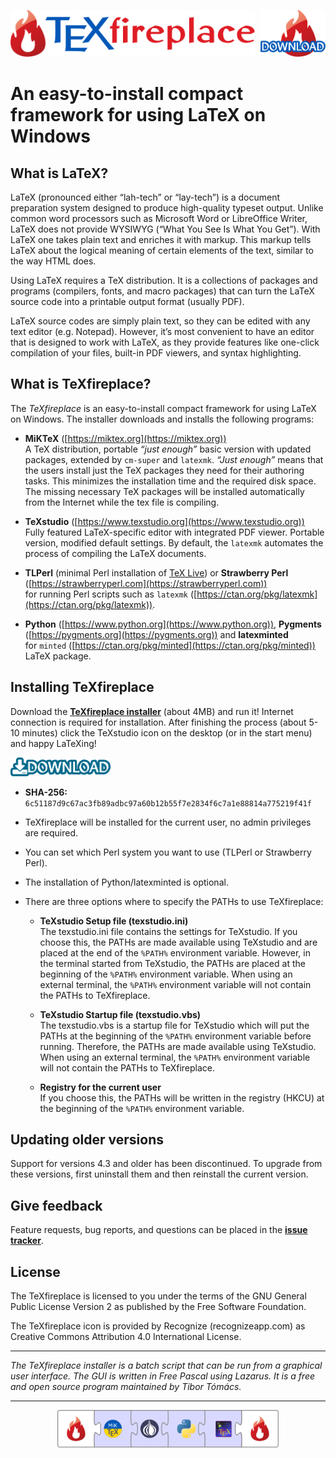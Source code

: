 [Download]: https://tibortomacs.github.io/texfireplace/texfireplace.exe
[Webpage]: https://tibortomacs.github.io/texfireplace/

[<img src="texfireplace.svg" height="75"/>][Webpage]
[<img src="download.svg" height="75" align="right"/>][Download]

# An easy-to-install compact framework for using LaTeX on Windows

## What is LaTeX?

LaTeX (pronounced either “lah-tech” or “lay-tech”) is a document preparation system designed to produce high-quality typeset output.
Unlike common word processors such as Microsoft Word or LibreOffice Writer, LaTeX does not provide WYSIWYG (“What You See Is What You Get”). 
With LaTeX one takes plain text and enriches it with markup. 
This markup tells LaTeX about the logical meaning of certain elements of the text, similar to the way HTML does.

Using LaTeX requires a TeX distribution. 
It is a collections of packages and programs (compilers, fonts, and macro packages) that can turn the LaTeX source code into a printable output format (usually PDF).

LaTeX source codes are simply plain text, so they can be edited with any text editor (e.g. Notepad). 
However, it’s most convenient to have an editor that is designed to work with LaTeX, as they provide features like one-click compilation of your files, built-in PDF viewers, and syntax highlighting.

## What is TeXfireplace?

The _TeXfireplace_ is an easy-to-install compact framework for using LaTeX on Windows.
The installer downloads and installs the following programs: 

- **MiKTeX**
([https://miktex.org](https://miktex.org)) <br>
A TeX distribution, portable _“just enough”_ basic version with updated packages, extended by `cm-super` and `latexmk`.
_“Just enough”_ means that the users install just the TeX packages they need for their authoring tasks.
This minimizes the installation time and the required disk space.
The missing necessary TeX packages will be installed automatically from the Internet while the tex file is compiling.

- **TeXstudio**
([https://www.texstudio.org](https://www.texstudio.org)) <br>
Fully featured LaTeX-specific editor with integrated PDF viewer.
Portable version, modified default settings.
By default, the `latexmk` automates the process of compiling the LaTeX documents.

- **TLPerl**
(minimal Perl installation of [TeX Live](https://www.tug.org/texlive))
or
**Strawberry Perl**
([https://strawberryperl.com](https://strawberryperl.com)) <br>
for running Perl scripts such as `latexmk` ([https://ctan.org/pkg/latexmk](https://ctan.org/pkg/latexmk)).

- **Python**
([https://www.python.org](https://www.python.org)),
**Pygments**
([https://pygments.org](https://pygments.org))
and
**latexminted**<br>
for `minted` ([https://ctan.org/pkg/minted](https://ctan.org/pkg/minted)) LaTeX package.

## Installing TeXfireplace

Download the **[TeXfireplace installer][download]** (about 4MB) and run it! Internet connection is required for installation.
After finishing the process (about 5-10 minutes) click the TeXstudio icon on the desktop (or in the start menu) and happy LaTeXing!

[<img src="download2.svg" height="30"/>][Download]

- **SHA-256:** `6c51187d9c67ac3fb89adbc97a60b12b55f7e2834f6c7a1e88814a775219f41f`

- TeXfireplace will be installed for the current user, no admin privileges are required.

- You can set which Perl system you want to use (TLPerl or Strawberry Perl).

- The installation of Python/latexminted is optional.

- There are three options where to specify the PATHs to use TeXfireplace:

     - **TeXstudio Setup file (texstudio.ini)** <br>
     The texstudio.ini file contains the settings for TeXstudio.
     If you choose this, the PATHs are made available using TeXstudio and are placed at the end of the `%PATH%` environment variable.
     However, in the terminal started from TeXstudio, the PATHs are placed at the beginning of the `%PATH%` environment variable.
     When using an external terminal, the `%PATH%` environment variable will not contain the PATHs to TeXfireplace.

     - **TeXstudio Startup file (texstudio.vbs)** <br>
     The texstudio.vbs is a startup file for TeXstudio which will put the PATHs at the beginning of the `%PATH%` environment variable before running.
     Therefore, the PATHs are made available using TeXstudio.
     When using an external terminal, the `%PATH%` environment variable will not contain the PATHs to TeXfireplace.

     - **Registry for the current user** <br>
     If you choose this, the PATHs will be written in the registry (HKCU) at the beginning of the `%PATH%` environment variable.

## Updating older versions

Support for versions 4.3 and older has been discontinued.
To upgrade from these versions, first uninstall them and then reinstall the current version.

## Give feedback

Feature requests, bug reports, and questions can be placed in the **[issue tracker](https://github.com/tibortomacs/texfireplace/issues)**. 

## License

The TeXfireplace is licensed to you under the terms of the GNU General Public License Version 2 as published by the Free Software Foundation.

The TeXfireplace icon is provided by Recognize (recognizeapp.com) as Creative Commons Attribution 4.0 International License.

---

*The TeXfireplace installer is a batch script that can be run from a graphical user interface. The GUI is written in Free Pascal using Lazarus.
It is a free and open source program maintained by Tibor Tómács.*

---

<p align="center"><img src="texfireplace-puzzle.svg" height="60"/></p>